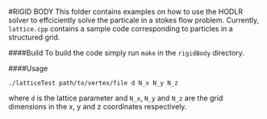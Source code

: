 #RIGID BODY
This folder contains examples on how to use the HODLR solver to effciciently solve the particale in a stokes flow problem. Currently, `lattice.cpp` contains a sample code corresponding to particles in a structured grid. 

####Build
To build the code simply run `make` in the `rigidBody` directory.

####Usage 
```
./latticeTest path/to/vertex/file d N_x N_y N_z
```
where `d` is the lattice parameter and `N_x`, `N_y` and `N_z` are the grid dimensions in the x, y and z coordinates respectively. 